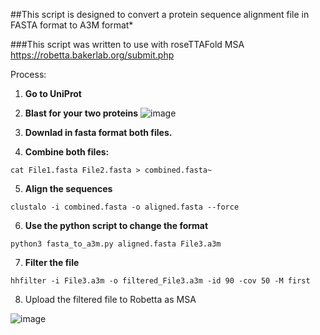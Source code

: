 ##This script is designed to convert a protein sequence alignment file in FASTA format to A3M format*

###This script was written to use with roseTTAFold MSA  https://robetta.bakerlab.org/submit.php

Process:

1) **Go to UniProt**

2) **Blast for your two proteins**
![image](https://user-images.githubusercontent.com/41577767/235379387-4e14c1d1-0062-4e04-b242-9292f9c690bf.png)

3) **Downlad in fasta format both files.**

4) **Combine both files:**

``cat File1.fasta File2.fasta > combined.fasta~``

5) **Align the sequences**
 
 ``clustalo -i combined.fasta -o aligned.fasta --force``
 
6) **Use the python script to change the format**
 
 ``python3 fasta_to_a3m.py aligned.fasta File3.a3m``
 
7) **Filter the file**

``hhfilter -i File3.a3m -o filtered_File3.a3m -id 90 -cov 50 -M first``

8) Upload the filtered file to Robetta as MSA


![image](https://user-images.githubusercontent.com/41577767/235379725-a778ba62-69d1-40ff-b9ea-d861da29984a.png)
